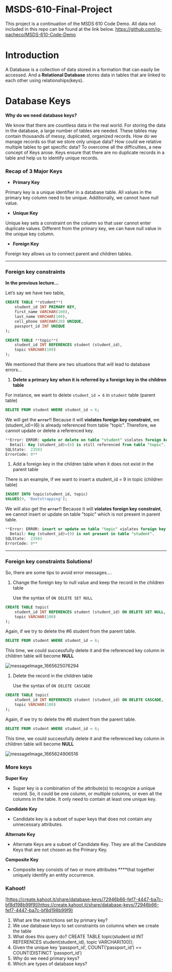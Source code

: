 # MSDS-610-Final-Project

This project is a continuation of the MSDS 610 Code Demo. All data not included in this repo can be found at the link below.
https://github.com/jg-pacheco/MSDS-610-Code-Demo

# Introduction

A Database is a collection of data stored in a formation that can easily be accessed. And a **Relational Database** stores data in tables that are linked to each other using relationships(keys)**.**

# Database Keys

**Why do we need database keys?**

We know that there are countless data in the real world. For storing the data in the database, a large number of tables are needed. These tables may contain thousands of messy, duplicated, organized records. How do we manage records so that we store only unique data? How could we relative multiple tables to get specific data? To overcome all the difficulties, a new concept of Keys arose. Keys ensure that there are no duplicate records in a table and help us to identify unique records.

### Recap of 3 Major Keys

- **Primary Key**

Primary key is a unique identifier in a database table. All values in the primary key column need to be unique. Additionally, we cannot have null value. 

- **Unique Key**

Unique key sets a constraint on the column so that user cannot enter duplicate values. Different from the primary key, we can have null value in the unique key column.

- **Foreign Key**

Foreign key allows us to connect parent and children tables. 

---

### Foreign key constraints

**In the previous lecture…**

Let’s say we have two table, 

```sql
CREATE TABLE **student**(
	student_id INT PRIMARY KEY, 
	first_name VARCHAR(100), 
	last_name VARCHAR(100), 
	cell_phone VARCHAR(20) UNIQUE, 
	passport_id INT UNIQUE
);

CREATE TABLE **topic**(
	student_id INT REFERENCES student (student_id), 
	topic VARCHAR(100)
);
```

We mentioned that there are two situations that will lead to database errors…

1. **Delete a primary key when it is referred by a foreign key in the children table**

For instance, we want to delete `student_id = 6` in `student` table (parent table)

```sql
DELETE FROM student WHERE student_id = 6;
```

We will get the **`error`**!! Because it will **violates foreign key constraint**, we (student_id)=(6) is already referenced from table "topic". Therefore, we cannot update or delete a referenced key.

```sql
**Error: ERROR: update or delete on table "student" violates foreign key constraint "topic_student_id_fkey" on table "topic"
  Detail: Key (student_id)=(6) is still referenced from table "topic".
SQLState:  23503
ErrorCode: 0**
```

1. Add a foreign key in the children table when it does not exist in the parent table

There is an example, if we want to insert a student_id = 9 in topic (children table) 

```sql
INSERT INTO topic(student_id, topic)
VALUES(9, 'Bootstrapping');
```

We will also get the **`error`**!! Because it will **violates foreign key constraint**, we cannot insert or update on table "topic" which is not present in parent table.

```sql
**Error: ERROR: insert or update on table "topic" violates foreign key constraint "topic_student_id_fkey"
  Detail: Key (student_id)=(9) is not present in table "student".
SQLState:  23503
ErrorCode: 0**
```

---

### Foreign key constraints Solutions!

So, there are some tips to avoid error messages….

1. Change the foreign key to null value and keep the record in the children table
    
    Use the syntax of `ON DELETE SET NULL`
    

```sql
CREATE TABLE topic(
	student_id INT REFERENCES student (student_id) ON DELETE SET NULL, 
	topic VARCHAR(100)
);
```

Again, if we try to delete the #6 student from the parent table. 

```sql
DELETE FROM student WHERE student_id = 6;
```

This time, we could successfully delete it and the referenced key column in children table will become **NULL**

![messageImage_1665625076294](https://user-images.githubusercontent.com/109187131/195765458-f71d44ab-6826-421a-8b4d-5ac34eb0061b.jpeg)

1. Delete the record in the children table
    
    Use the syntax of `ON DELETE CASCADE`
    

```sql
CREATE TABLE topic(
	student_id INT REFERENCES student (student_id) ON DELETE CASCADE, 
	topic VARCHAR(100)
);
```

Again, if we try to delete the #6 student from the parent table. 

```sql
DELETE FROM student WHERE student_id = 6;
```

This time, we could successfully delete it and the referenced key column in children table will become **NULL**

![messageImage_1665624906516](https://user-images.githubusercontent.com/109187131/195765611-e07340a9-f1a3-42aa-85f7-71a3cf0c0a57.jpeg)

### More keys

**Super Key**

- Super key is a combination of the attribute(s) to recognize a unique record. So, it could be one column, or multiple columns, or even all the columns in the table. It only need to contain at least one unique key.

**Candidate Key**

- Candidate key is a subset of super keys that does not contain any unnecessary attributes.

**Alternate Key**

- Alternate Keys are a subset of Candidate Key. They are all the Candidate Keys that are not chosen as the Primary Key.

**Composite Key**

- Composite key consists of two or more attributes ****that together uniquely identify an entity occurrence.

### Kahoot!

[https://create.kahoot.it/share/database-keys/72946b66-fef7-4447-ba7c-bf8d198b99f9](https://create.kahoot.it/share/database-keys/72946b66-fef7-4447-ba7c-bf8d198b99f9)

1. What are the restrictions set by primary key?
2. We use database keys to set constraints on columns when we create the table
3. What does this query do? CREATE TABLE topic(student id INT REFERENCES student(student_id), topic VARCHAR(100));
4. Given the unique key ‘passport_id’, COUNT(‘passport_id’) == COUNT(DISTINCT ‘passport_id’)
5. Why do we need primary keys?
6. Which are types of database keys?
